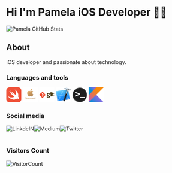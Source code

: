
# Hi I'm Pamela iOS Developer :woman_technologist:

![Pamela GitHub Stats](https://github-readme-stats.vercel.app/api?username=pamnovalli&show_icons=true&title_color=79ff97&icon_color=79ff97&text_color=ff69b4&bg_color=151515)

## About 

<p>iOS developer and passionate about technology.</p>


### Languages and tools

<code><img height="40" src="https://raw.githubusercontent.com/github/explore/80688e429a7d4ef2fca1e82350fe8e3517d3494d/topics/swift/swift.png"></code>
<code><img height="40" src="https://raw.githubusercontent.com/github/explore/80688e429a7d4ef2fca1e82350fe8e3517d3494d/topics/objective-c/objective-c.png"></code>
<code><img height="40" src="https://raw.githubusercontent.com/github/explore/80688e429a7d4ef2fca1e82350fe8e3517d3494d/topics/git/git.png"></code>
<code><img height="40" src="https://raw.githubusercontent.com/github/explore/80688e429a7d4ef2fca1e82350fe8e3517d3494d/topics/xcode/xcode.png"></code>
<code><img height="40" src="https://raw.githubusercontent.com/github/explore/80688e429a7d4ef2fca1e82350fe8e3517d3494d/topics/terminal/terminal.png"></code>
<code><img height="40" src="https://raw.githubusercontent.com/github/explore/80688e429a7d4ef2fca1e82350fe8e3517d3494d/topics/kotlin/kotlin.png"></code>

### Social media

<a target="_blank" href="https://www.linkedin.com/in/pam-novalli/">
  <img align="left" alt="LinkdeIN" height="40px" src="https://cdn.jsdelivr.net/npm/simple-icons@v3/icons/linkedin.svg" />
</a>

<a target="_blank" href="https://medium.com/@pamnovalli">
  <img align="left" alt="Medium" height="40px" src="https://cdn.jsdelivr.net/npm/simple-icons@v3/icons/medium.svg" />
</a>

<a target="_blank" href="https://twitter.com/pamnovalli">
  <img align="left" alt="Twitter" height="40px" src="https://cdn.jsdelivr.net/npm/simple-icons@v3/icons/twitter.svg" />
</a>

</br>
</br>
 
### Visitors Count

![VisitorCount](https://profile-counter.glitch.me/{pamnovalli}/count.svg)


